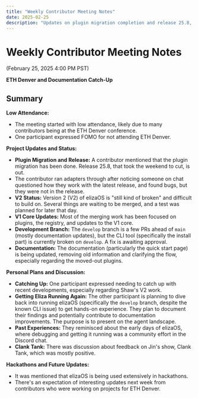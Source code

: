 ```yaml
---
title: "Weekly Contributor Meeting Notes"
date: 2025-02-25
description: "Updates on plugin migration completion and release 25.8, discussions on V2 development challenges, and documentation improvements during ETH Denver week with expectations of upcoming hackathon project insights."
---
```


# Weekly Contributor Meeting Notes

(February 25, 2025 4:00 PM PST)

**ETH Denver and Documentation Catch-Up**


## Summary

**Low Attendance:**

*   The meeting started with low attendance, likely due to many contributors being at the ETH Denver conference.
*   One participant expressed FOMO for not attending ETH Denver.

**Project Updates and Status:**

*   **Plugin Migration and Release:** A contributor mentioned that the plugin migration has been done. Release 25.8, that took the weekend to cut, is out.
*   The contributor ran adapters through after noticing someone on chat questioned how they work with the latest release, and found bugs, but they were not in the release.
*   **V2 Status:** Version 2 (V2) of elizaOS is "still kind of broken" and difficult to build on. Several things are waiting to be merged, and a test was planned for later that day.
*   **V1 Core Updates:** Most of the merging work has been focused on plugins, the registry, and updates to the V1 core.
*   **Development Branch:** The `develop` branch is a few PRs ahead of `main` (mostly documentation updates), but the CLI tool (specifically the install part) is currently broken on `develop`. A fix is awaiting approval.
*   **Documentation:** The documentation (particularly the quick start page) is being updated, removing old information and clarifying the flow, especially regarding the moved-out plugins.

**Personal Plans and Discussion:**

*   **Catching Up:** One participant expressed needing to catch up with recent developments, especially regarding Shaw's V2 work.
*   **Getting Eliza Running Again:** The other participant is planning to dive back into running elizaOS (specifically the `develop` branch, despite the known CLI issue) to get hands-on experience. They plan to document their findings and potentially contribute to documentation improvements. The purpose is to present on the agent landscape.
*   **Past Experiences:** They reminisced about the early days of elizaOS, where debugging and getting it running was a community effort in the Discord chat.
*   **Clank Tank:** There was discussion about feedback on Jin's show, Clank Tank, which was mostly positive.

**Hackathons and Future Updates:**

*   It was mentioned that elizaOS is being used extensively in hackathons.
*   There's an expectation of interesting updates next week from contributors who were working on projects for ETH Denver.
